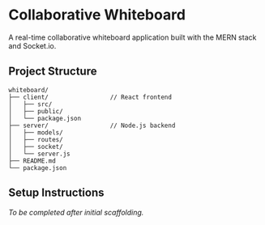 # Collaborative Whiteboard

A real-time collaborative whiteboard application built with the MERN stack and Socket.io.

## Project Structure

```
whiteboard/
├── client/                 // React frontend
│   ├── src/
│   ├── public/
│   └── package.json
├── server/                 // Node.js backend
│   ├── models/
│   ├── routes/
│   ├── socket/
│   └── server.js
├── README.md
└── package.json
```

## Setup Instructions

*To be completed after initial scaffolding.* 
